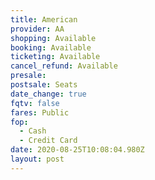 ```yaml
---
title: American
provider: AA
shopping: Available
booking: Available
ticketing: Available
cancel_refund: Available
presale:
postsale: Seats
date_change: true
fqtv: false
fares: Public
fop:
  - Cash
  - Credit Card
date: 2020-08-25T10:08:04.980Z
layout: post
---
```

